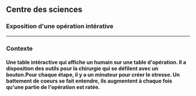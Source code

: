 <h2>Centre des sciences</h2>
<h3>Exposition d'une opération intérative</h3>
<hr>
<h3>Contexte</h3>
<h4>Une table intéractive qui affiche un humain sur une table d'opération. Il a disposition des outils pour la chirurgie qui se défilent avec un bouton.Pour chaque étape, il y a un minuteur pour créer le stresse. Un battement de coeurs se fait entendre, ils augmentent à chaque fois qu'une partie de l'opération est ratée.</h4>


